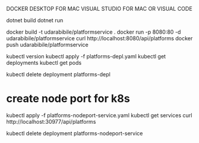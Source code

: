 DOCKER DESKTOP FOR MAC
VISUAL STUDIO FOR MAC OR VISUAL CODE

dotnet build
dotnet run

docker build -t udarabibile/platformservice .
docker run -p 8080:80 -d udarabibile/platformservice
curl http://localhost:8080/api/platforms
docker push udarabibile/platformservice

kubectl version
kubectl apply -f platforms-depl.yaml
kubectl get deployments
kubectl get pods

kubectl delete deployment platforms-depl

# create node port for k8s
kubectl apply -f platforms-nodeport-service.yaml
kubectl get services
curl http://localhost:30977/api/platforms

kubectl delete deployment platforms-nodeport-service


